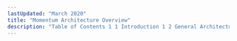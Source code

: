 ```yaml
---
lastUpdated: "March 2020"
title: "Momentum Architecture Overview"
description: "Table of Contents 1 1 Introduction 1 2 General Architecture Overview 1 3 Primary Momentum AP Is 1 4 Secondary Momentum AP Is..."
---
```


